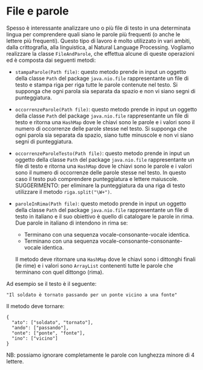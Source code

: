 # File e parole 

Spesso è interessante analizzare uno o più file di testo in una determinata lingua per comprendere quali siano le parole più frequenti (o anche le lettere più frequenti).
Questo tipo di lavoro è molto utilizzato in vari ambiti, dalla crittografia, alla linguistica, al Natural Language Processing.
Vogliamo realizzare la classe `FileAndParole`, che effettua alcune di queste operazioni ed è composta dai seguenti metodi:

- `stampaParole(Path file)`: questo metodo prende in input un oggetto della classe `Path` del package `java.nio.file` rappresentante un file di testo e stampa riga per riga tutte le parole contenute nel testo. Si supponga che ogni parola sia separata da spazio e non vi siano segni di punteggiatura.
- `occorrenzeParole(Path file)`: questo metodo prende in input un oggetto della classe `Path` del package `java.nio.file` rappresentante un file di testo e ritorna una `HashMap` dove le chiavi sono le parole e i valori sono il numero di occorrenze delle parole stesse nel testo. Si supponga che ogni parola sia separata da spazio, siano tutte minuscole e non vi siano segni di punteggiatura.
- `occorrenzeParoleTesto(Path file)`: questo metodo prende in input un oggetto della classe `Path` del package `java.nio.file` rappresentante un file di testo e ritorna una `HashMap` dove le chiavi sono le parole e i valori sono il numero di occorrenze delle parole stesse nel testo. In questo caso il testo può comprendere punteggiatura e lettere maiuscole.
  SUGGERIMENTO: per eliminare la punteggiatura da una riga di testo utilizzare il metodo `riga.split("\W+")`.
- `paroleInRima(Path file)`: questo metodo prende in input un oggetto della classe `Path` del package `java.nio.file` rappresentante un file di testo in italiano e il suo obiettivo è quello di catalogare le parole in rima. Due parole in italiano di intendono in rima se:
    - Terminano con una sequenza vocale-consonante-vocale identica.
    - Terminano con una sequenza vocale-consonante-consonante-vocale identica.

  Il metodo deve ritornare una `HashMap` dove le chiavi sono i dittonghi finali (le rime) e i valori sono `ArrayList` contenenti tutte le parole che terminano con quel dittongo (rima).

Ad esempio se il testo è il seguente:

    "Il soldato è tornato passando per un ponte vicino a una fonte"

Il metodo deve tornare:

    {
      "ato": ["soldato", "tornato"],
      "ando": ["passando"],
      "onte": ["ponte", "fonte"],
      "ino": ["vicino"]
    }

NB: possiamo ignorare completamente le parole con lunghezza minore di 4 lettere.
